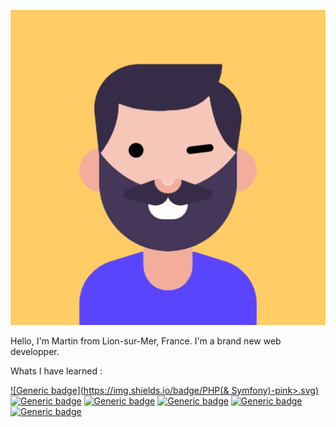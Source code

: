 ![Cover](https://github.com/MartinFerret/MartinFerret/blob/main/avatar.png)

Hello, I'm Martin from Lion-sur-Mer, France. I'm a brand new web developper.

Whats I have learned :

[![Generic badge](https://img.shields.io/badge/PHP(& Symfony)-pink>.svg)](https://shields.io/)
[![Generic badge](https://img.shields.io/badge/HTML5-darkblue.svg)](https://shields.io/)
[![Generic badge](https://img.shields.io/badge/CSS3-darkred.svg)](https://shields.io/)
[![Generic badge](https://img.shields.io/badge/Javascript-yellow.svg)](https://shields.io/)
[![Generic badge](https://img.shields.io/badge/Git-darkgrey.svg)](https://shields.io/)
[![Generic badge](https://img.shields.io/badge/SQL-black.svg)](https://shields.io/)
